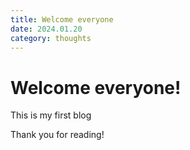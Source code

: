 ```yaml
---
title: Welcome everyone
date: 2024.01.20
category: thoughts
---
```


# Welcome everyone!

This is my first blog

Thank you for reading!
